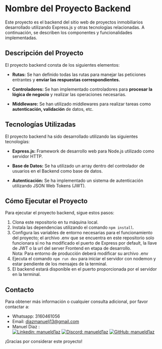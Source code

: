 # Nombre del Proyecto Backend

Este proyecto es el backend del sitio web de proyectos inmobiliarios desarrollado utilizando Express.js y otras tecnologías relacionadas. A continuación, se describen los componentes y funcionalidades implementadas.

## Descripción del Proyecto

El proyecto backend consta de los siguientes elementos:

- __Rutas:__ Se han definido todas las rutas para manejar las peticiones entrantes y __enviar las respuestas correspondientes.__

- __Controladores:__ Se han implementado controladores para __procesar la lógica de negocio__ y realizar las operaciones necesarias.

- __Middleware:__ Se han utilizado middlewares para realizar tareas como __autenticación, validación__ de datos, etc.

## Tecnologías Utilizadas

El proyecto backend ha sido desarrollado utilizando las siguientes tecnologías:

- __Express.js:__ Framework de desarrollo web para Node.js utilizado como servidor HTTP.

- __Base de Datos:__ Se ha utilizado un array dentro del controlador de usuarios en el Backend como base de datos.

- __Autenticación:__ Se ha implementado un sistema de autenticación utilizando JSON Web Tokens (JWT).

## Cómo Ejecutar el Proyecto

Para ejecutar el proyecto backend, sigue estos pasos:

1. Clona este repositorio en tu máquina local.
2. Instala las dependencias utilizando el comando `npm install`.
3. Configura las variables de entorno necesarias para el funcionamiento del proyecto; el archivo .env que se encuentra en este repositorio solo funcionara si no ha modificado el puerto de Express por default, la llave de JWT o la url del server Frontend en etapa de desarrollo.<br>
Nota: Para entorno de producción deberá modificar su archivo .env
4. Ejecuta el comando `npm run dev` para iniciar el servidor con nodemon y estar pendiente de los mensajes de la terminal.
5. El backend estará disponible en el puerto proporcionada por el servidor en la terminal.

## Contacto

Para obtener más información o cualquier consulta adicional, por favor contactar a:
- Whatsapp: 3160461056
- Email: diazmanuelj13@gmail.com
- Manuel Diaz : <br> [![Linkedin: manueld1az](https://img.shields.io/badge/-manueld1az-blue?style=flat&logo=Linkedin&logoColor=white&link=https://www.linkedin.com/in/manueld1az-p-singh/)](https://www.linkedin.com/in/manueld1az)
[![Discord: manueld1az](https://img.shields.io/badge/-manueld1az-purple?style=flat&logo=Discord&logoColor=white&link=https://www.discord.com/in/manueld1az-p-singh/)](https://discord.gg/zPw5BUwYKz)
[![GitHub: manueld1az](https://img.shields.io/badge/-manueld1az-gray?style=flat&logo=GitHub&logoColor=white&link=https://www.github.com/manueld1az-p-singh/)](https://github.com/manueld1az)


¡Gracias por considerar este proyecto!